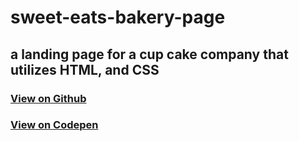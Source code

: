 # sweet-eats-bakery-page
## a landing page for a cup cake company that utilizes HTML, and CSS
### [View on Github](https://jaythomasv29.github.io/sweet-eats-bakery-page/) 
### [View on Codepen](https://codepen.io/jamesthomasv/pen/xxVeWKQ) 
